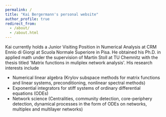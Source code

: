 ```yaml
---
permalink: /
title: "Kai Bergermann's personal website"
author_profile: true
redirect_from: 
  - /about/
  - /about.html
---
```


Kai currently holds a Junior Visiting Position in Numerical Analysis at CRM Ennio di Giorgi at Scuola Normale Superiore in Pisa. He obtained his Ph.D. in applied math under the supervision of Martin Stoll at TU Chemnitz with the thesis titled 'Matrix functions in muliplex network analysis'. His research interests include
- Numerical linear algebra (Krylov subspace methods for matrix functions and linear systems, preconditioning, nonlinear spectral methods)
- Exponential integrators for stiff systems of ordinary differential equations (ODEs)
- Network science (Centralities, community detection, core-periphery detection, dynamical processes in the form of ODEs on networks, multiplex and multilayer networks)
